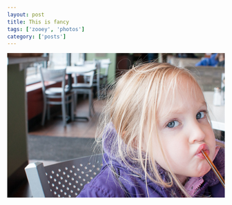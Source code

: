 ```yaml
---
layout: post
title: This is fancy
tags: ['zooey', 'photos']
category: ['posts']
---
```


![Fancy](/media/2013/20130101-7287-600px.jpg)


